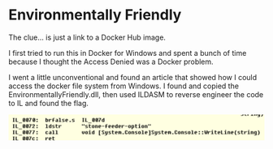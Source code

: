 # Environmentally Friendly

The clue... is just a link to a Docker Hub image.

I first tried to run this in Docker for Windows and spent a bunch of time because I thought the Access Denied was a Docker problem.  

I went a little unconventional and found an article that showed how I could access the docker file system from Windows. I found and copied the EnvironmentallyFriendly.dll, then used ILDASM to reverse engineer the code to IL and found the flag.

![ILDASM Screenshot](./media/EnvironmentallyFriendly.png)